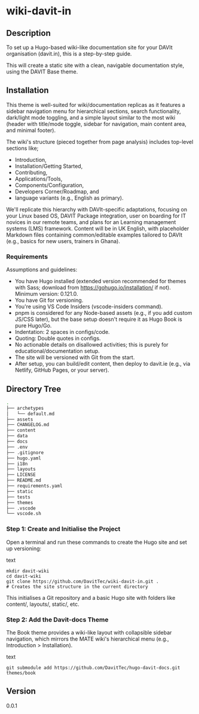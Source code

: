 # wiki-davit-in

## Description
To set up a Hugo-based wiki-like documentation site for your DAVIt organisation (davit.in), this is a step-by-step guide. 

This will create a static site with a clean, navigable documentation style, using the DAVIT  Base theme. 

## Installation
This theme is well-suited for wiki/documentation replicas as it features a sidebar navigation menu for hierarchical sections, search functionality, dark/light mode toggling, and a simple layout similar to the most wiki (header with title/mode toggle, sidebar for navigation, main content area, and minimal footer).

The wiki's structure (pieced together from page analysis) includes top-level sections like;

- Introduction, 
- Installation/Getting Started, 
- Contributing, 
- Applications/Tools, 
- Components/Configuration, 
- Developers Corner/Roadmap, and 
- language variants (e.g., English as primary). 

We'll replicate this hierarchy with DAVIt-specific adaptations, focusing on your Linux based OS, DAVIT Package integration, user on boarding for IT novices in our remote teams, and plans for an Learning management systems (LMS) framework. Content will be in UK English, with placeholder Markdown files containing common/editable examples tailored to DAVIt (e.g., basics for new users, trainers in Ghana).

### Requirements

Assumptions and guidelines:

- You have Hugo installed (extended version recommended for themes with Sass; download from https://gohugo.io/installation/ if not). Minimum version: 0.121.0.
- You have Git for versioning.
- You're using VS Code Insiders (vscode-insiders command).
- pnpm is considered for any Node-based assets (e.g., if you add custom JS/CSS later), but the base setup doesn't require it as Hugo Book is pure Hugo/Go.
- Indentation: 2 spaces in configs/code.
- Quoting: Double quotes in configs.
- No actionable details on disallowed activities; this is purely for educational/documentation setup.
- The site will be versioned with Git from the start.
- After setup, you can build/edit content, then deploy to davit.ie (e.g., via Netlify, GitHub Pages, or your server).

## Directory Tree

```bash
.
├── archetypes
│   └── default.md
├── assets
├── CHANGELOG.md
├── content
├── data
├── docs
├── .env
├── .gitignore
├── hugo.yaml
├── i18n
├── layouts
├── LICENSE
├── README.md
├── requirements.yaml
├── static
├── tests
├── themes
├── .vscode
└── vscode.sh  
```

### Step 1: Create and Initialise the Project

Open a terminal and run these commands to create the Hugo site and set up versioning:

text

```
mkdir davit-wiki
cd davit-wiki
git clone https://github.com/DavitTec/wiki-davit-in.git .
# Creates the site structure in the current directory
```

This initialises a Git repository and a basic Hugo site with folders like content/, layouts/, static/, etc.

### Step 2: Add the Davit-docs  Theme

The Book theme provides a wiki-like layout with collapsible sidebar navigation, which mirrors the MATE wiki's hierarchical menu (e.g., Introduction > Installation).

text

```
git submodule add https://github.com/DavitTec/hugo-davit-docs.git themes/book
```

### 

## Version
0.0.1
